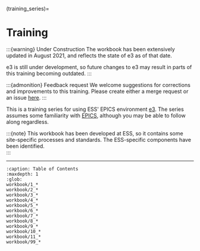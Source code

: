 (training_series)=

# Training

:::{warning} Under Construction
The workbook has been extensively updated in August 2021, and reflects the
state of e3 as of that date.

e3 is still under development, so future changes to e3 may result in parts of
this training becoming outdated.
:::

:::{admonition} Feedback request
We welcome suggestions for corrections and improvements to this training. Please
create either a merge request or an issue
[here](https://gitlab.esss.lu.se/e3/e3.pages.esss.lu.se).
:::

This is a training series for using ESS' EPICS environment
[e3](https://gitlab.esss.lu.se/e3/e3). The series assumes some familiarity with
[EPICS](https://epics-controls.org), although you may be able to follow along
regardless.

:::{note}
This workbook has been developed at ESS, so it contains some site-specific
processes and standards. The ESS-specific components have been identified.  
:::

---

```{toctree}
:caption: Table of Contents
:maxdepth: 1
:glob:
workbook/1_*
workbook/2_*
workbook/3_*
workbook/4_*
workbook/5_*
workbook/6_*
workbook/7_*
workbook/8_*
workbook/9_*
workbook/10_*
workbook/11_*
workbook/99_*
```
